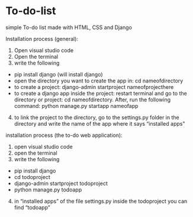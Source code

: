 # To-do-list
simple To-do list made with HTML, CSS and Django


Installation process (general):
1.	 Open visual studio code
2.	Open the terminal 
3.	write the following
-	pip install django (will install django)
-	open the directory you want to create the app in: cd nameofdirectory
-	to create a project: django-admin startproject nameofprojecthere
-	to create a django app inside the project: restart terminal and go to the directory or project: cd nameofdirectory. After, run the following command: python manage.py startapp nameofapp
4.	to link the project to the directory, go to the settings.py folder in the directory and write the name of the app where it says “installed apps”

installation process (the to-do web application):
1.	open visual studio code
2.	open the terminal
3.	write the following
-	pip install django
-	cd todoproject
-	django-admin startproject todoproject
-	python manage.py todoapp
4.	in “installed apps” of the file settings.py inside the todoproject you can find “todoapp”
